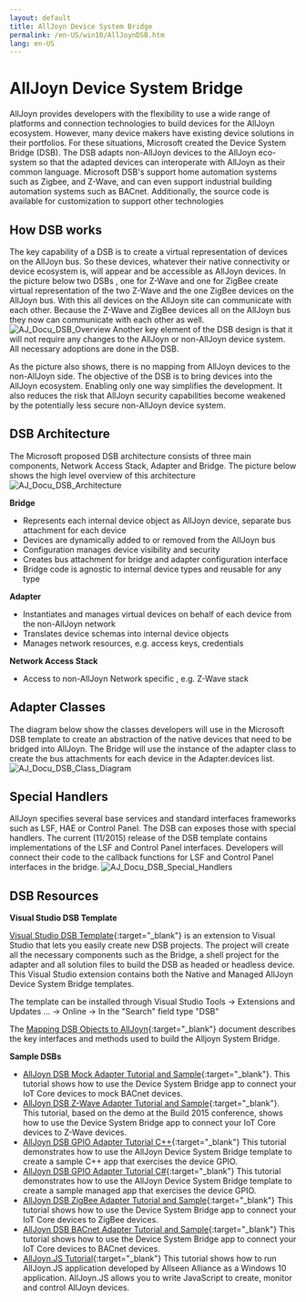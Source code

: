 ```yaml
---
layout: default
title: AllJoyn Device System Bridge
permalink: /en-US/win10/AllJoynDSB.htm
lang: en-US
---
```


# AllJoyn Device System Bridge

AllJoyn provides developers with the flexibility to use a wide range of platforms and connection technologies to build  devices for the AllJoyn ecosystem.  However, many device makers have existing device solutions in their portfolios. For these situations, Microsoft created the Device System Bridge (DSB). The DSB adapts non-AllJoyn devices to the AllJoyn eco-system so that the adapted devices can interoperate with AllJoyn as their common language. Microsoft DSB's support home automation systems such as Zigbee, and Z-Wave, and can even support industrial building automation systems such as BACnet.  Additionally, the source code is available for customization to support other technologies

## How DSB works

The key capability of a DSB is to create a virtual representation of devices on the AllJoyn bus. So these devices, whatever their native connectivity or device ecosystem is, will appear and be accessible as AllJoyn devices. In the picture below two DSBs , one for Z-Wave and one for ZigBee create virtual representation of the two Z-Wave and the one ZigBee devices on the AllJoyn bus. With this all devices on the AllJoyn site can communicate with each other. Because the Z-Wave and ZigBee devices all on the AllJoyn bus they now can communicate with each other as well.
![AJ_Docu_DSB_Overview]({{site.baseurl}}/images/AllJoyn/AJ_Docu_DSB_Overview.png)
Another key element of the DSB design is that it will not require any changes to the AllJoyn or non-AllJoyn device system. All necessary adoptions are done in the DSB.

As the picture also shows, there is no mapping from AllJoyn devices to the non-AllJoyn side. The objective of the DSB is to bring devices into the AllJoyn ecosystem. Enabling only one way simplifies the development. It also reduces the risk that AllJoyn security capabilities become weakened by the potentially less secure non-AllJoyn device system.

## DSB Architecture

The Microsoft proposed DSB architecture consists of three main components, Network Access Stack, Adapter and Bridge. The picture below shows the high level overview of this architecture
![AJ_Docu_DSB_Architecture]({{site.baseurl}}/images/AllJoyn/AJ_Docu_DSB_Architecture.png)

__Bridge__
- Represents each internal device object as AllJoyn device, separate bus attachment for each device
- Devices are dynamically added to or removed from the AllJoyn bus
- Configuration manages device visibility and security
- Creates bus attachment for bridge and adapter configuration interface
- Bridge code is agnostic to internal device types and reusable for any type

__Adapter__
- Instantiates and manages virtual devices on behalf of each device from the non-AllJoyn network
- Translates device schemas into internal device objects
- Manages network resources, e.g. access keys, credentials

__Network Access Stack__
- Access to non-AllJoyn Network specific , e.g. Z-Wave stack

## Adapter Classes

The diagram below show the classes developers will use in the Microsoft DSB template to create an abstraction of the native devices that need to be bridged into AllJoyn. The Bridge will use the instance of the adapter class to create the bus attachments for each device in the Adapter.devices list.
![AJ_Docu_DSB_Class_Diagram]({{site.baseurl}}/images/AllJoyn/AJ_Docu_DSB_Class_Diagram.png)

## Special Handlers

AllJoyn specifies several base services and standard interfaces frameworks such as LSF, HAE or Control Panel. The DSB can exposes those with special handlers. The current (11/2015) release of the DSB template contains implementations of the LSF and Control Panel interfaces. Developers will connect their code to the callback functions for LSF and Control Panel interfaces in the bridge.
![AJ_Docu_DSB_Special_Handlers]({{site.baseurl}}/images/AllJoyn/AJ_Docu_DSB_Special_Handlers.png)

## DSB Resources

__Visual Studio DSB Template__

[Visual Studio DSB Template](https://visualstudiogallery.msdn.microsoft.com/aea0b437-ef07-42e3-bd88-8c7f906d5da8){:target="_blank"} is an extension to Visual Studio that lets you easily create new DSB projects. The project will create all the necessary components such as the Bridge, a shell project for the adapter and all solution files to build the DSB as headed or headless device. This Visual Studio extension contains both the Native and Managed AllJoyn Device System Bridge templates.

The template can be installed through Visual Studio Tools -> Extensions and Updates … -> Online -> In the "Search" field type "DSB"

The [Mapping DSB Objects to AllJoyn]({{site.baseurl}}/en-US/win10/AlljoynDsbApiGuide.htm){:target="_blank"}  document describes the key interfaces and methods used to build the Alljoyn System Bridge.

__Sample DSBs__

- [AllJoyn DSB Mock Adapter Tutorial and Sample]({{site.baseurl}}/en-US/win10/samples/MockAdapterTutorial.htm){:target="_blank"}.
This tutorial shows how to use the Device System Bridge app to connect your  IoT Core devices to mock BACnet devices.
- [AllJoyn DSB Z-Wave Adapter Tutorial and Sample]({{site.baseurl}}/en-US/win10/samples/ZWaveTutorial.htm){:target="_blank"}.
This tutorial, based on the demo at the Build 2015 conference, shows how to use the Device System Bridge app to connect your  IoT Core devices to Z-Wave devices.
- [AllJoyn DSB GPIO Adapter Tutorial C++]({{site.baseurl}}/en-US/win10/samples/AlljoynDSB_GpioTutorial.htm){:target="_blank"}
This tutorial demonstrates how to use the AllJoyn Device System Bridge template to create a sample C++ app that exercises the device GPIO.
- [AllJoyn DSB GPIO Adapter Tutorial C#]({{site.baseurl}}/en-US/win10/samples/AlljoynDSB_ManagedGpioTutorial.htm){:target="_blank"}
This tutorial demonstrates how to use the AllJoyn Device System Bridge template to create a sample managed app that exercises the device GPIO.
- [AllJoyn DSB ZigBee Adapter Tutorial and Sample]({{site.baseurl}}/en-US/win10/samples/ZigBeeAdapterTutorial.htm){:target="_blank"}
 This tutorial shows how to use the Device System Bridge app to connect your IoT Core devices to ZigBee devices.
- [AllJoyn DSB BACnet Adapter Tutorial and Sample]({{site.baseurl}}/en-US/win10/samples/BACnetAdapterTutorial.htm){:target="_blank"}
This tutorial shows how to use the Device System Bridge app to connect your IoT Core devices to BACnet devices.
- [AllJoyn.JS Tutorial]({{site.baseurl}}/en-US/win10/samples/AllJoynJS.htm){:target="_blank"}
This tutorial shows how to run AllJoyn.JS application developed by Allseen Alliance as a Windows 10 application. AllJoyn.JS allows you to write JavaScript to create, monitor and control AllJoyn devices.
